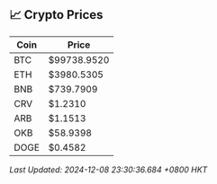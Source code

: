 ## 📈 Crypto Prices

| Coin | Price |
| ---- | ----- |
| BTC | $99738.9520 |
| ETH | $3980.5305 |
| BNB | $739.7909 |
| CRV | $1.2310 |
| ARB | $1.1513 |
| OKB | $58.9398 |
| DOGE | $0.4582 |

_Last Updated: 2024-12-08 23:30:36.684 +0800 HKT_